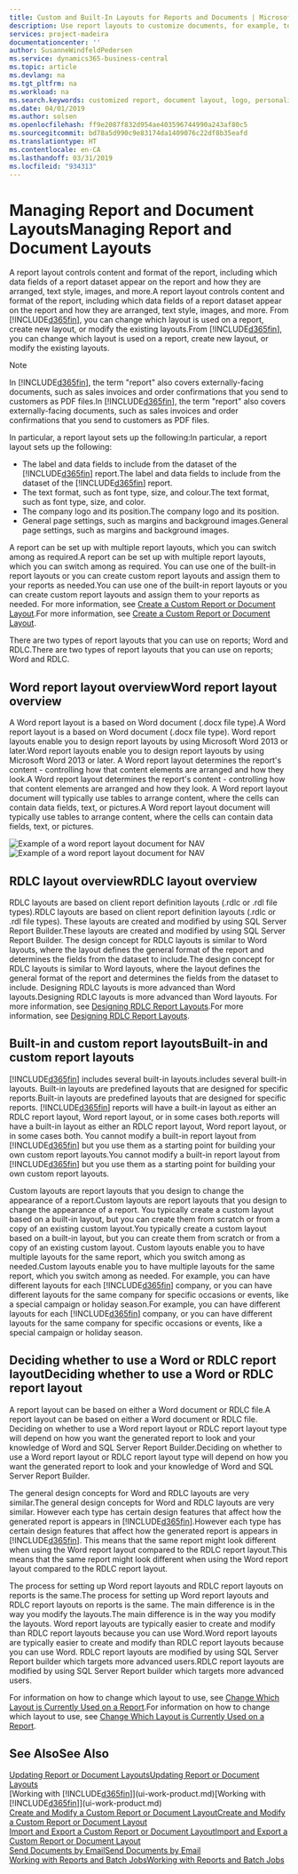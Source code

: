```yaml
---
title: Custom and Built-In Layouts for Reports and Documents | Microsoft Docs
description: Use report layouts to customize documents, for example, to personalize the font, logo, or page settings of PDF files you send to customers.
services: project-madeira
documentationcenter: ''
author: SusanneWindfeldPedersen
ms.service: dynamics365-business-central
ms.topic: article
ms.devlang: na
ms.tgt_pltfrm: na
ms.workload: na
ms.search.keywords: customized report, document layout, logo, personalize
ms.date: 04/01/2019
ms.author: solsen
ms.openlocfilehash: ff9e2087f832d954ae403596744990a243af80c5
ms.sourcegitcommit: bd78a5d990c9e83174da1409076c22df8b35eafd
ms.translationtype: HT
ms.contentlocale: en-CA
ms.lasthandoff: 03/31/2019
ms.locfileid: "934313"
---
```

# <a name="managing-report-and-document-layouts"></a><span data-ttu-id="07d85-103">Managing Report and Document Layouts</span><span class="sxs-lookup"><span data-stu-id="07d85-103">Managing Report and Document Layouts</span></span>
<span data-ttu-id="07d85-104">A report layout controls content and format of the report, including which data fields of a report dataset appear on the report and how they are arranged, text style, images, and more.</span><span class="sxs-lookup"><span data-stu-id="07d85-104">A report layout controls content and format of the report, including which data fields of a report dataset appear on the report and how they are arranged, text style, images, and more.</span></span> <span data-ttu-id="07d85-105">From [!INCLUDE[d365fin](includes/d365fin_md.md)], you can change which layout is used on a report, create new layout, or modify the existing layouts.</span><span class="sxs-lookup"><span data-stu-id="07d85-105">From [!INCLUDE[d365fin](includes/d365fin_md.md)], you can change which layout is used on a report, create new layout, or modify the existing layouts.</span></span>

> [!NOTE]  
>   <span data-ttu-id="07d85-106">In [!INCLUDE[d365fin](includes/d365fin_md.md)], the term "report" also covers externally-facing documents, such as sales invoices and order confirmations that you send to customers as PDF files.</span><span class="sxs-lookup"><span data-stu-id="07d85-106">In [!INCLUDE[d365fin](includes/d365fin_md.md)], the term "report" also covers externally-facing documents, such as sales invoices and order confirmations that you send to customers as PDF files.</span></span>

<span data-ttu-id="07d85-107">In particular, a report layout sets up the following:</span><span class="sxs-lookup"><span data-stu-id="07d85-107">In particular, a report layout sets up the following:</span></span>

* <span data-ttu-id="07d85-108">The label and data fields to include from the dataset of the [!INCLUDE[d365fin](includes/d365fin_md.md)] report.</span><span class="sxs-lookup"><span data-stu-id="07d85-108">The label and data fields to include from the dataset of the [!INCLUDE[d365fin](includes/d365fin_md.md)] report.</span></span>
* <span data-ttu-id="07d85-109">The text format, such as font type, size, and colour.</span><span class="sxs-lookup"><span data-stu-id="07d85-109">The text format, such as font type, size, and color.</span></span>
* <span data-ttu-id="07d85-110">The company logo and its position.</span><span class="sxs-lookup"><span data-stu-id="07d85-110">The company logo and its position.</span></span>
* <span data-ttu-id="07d85-111">General page settings, such as margins and background images.</span><span class="sxs-lookup"><span data-stu-id="07d85-111">General page settings, such as margins and background images.</span></span>

<span data-ttu-id="07d85-112">A report can be set up with multiple report layouts, which you can switch among as required.</span><span class="sxs-lookup"><span data-stu-id="07d85-112">A report can be set up with multiple report layouts, which you can switch among as required.</span></span> <span data-ttu-id="07d85-113">You can use one of the built-in report layouts or you can create custom report layouts and assign them to your reports as needed.</span><span class="sxs-lookup"><span data-stu-id="07d85-113">You can use one of the built-in report layouts or you can create custom report layouts and assign them to your reports as needed.</span></span> <span data-ttu-id="07d85-114">For more information, see [Create a Custom Report or Document Layout](ui-how-create-custom-report-layout.md).</span><span class="sxs-lookup"><span data-stu-id="07d85-114">For more information, see [Create a Custom Report or Document Layout](ui-how-create-custom-report-layout.md).</span></span>

<span data-ttu-id="07d85-115">There are two types of report layouts that you can use on reports; Word and RDLC.</span><span class="sxs-lookup"><span data-stu-id="07d85-115">There are two types of report layouts that you can use on reports; Word and RDLC.</span></span>

## <a name="word-report-layout-overview"></a><span data-ttu-id="07d85-116">Word report layout overview</span><span class="sxs-lookup"><span data-stu-id="07d85-116">Word report layout overview</span></span>
<span data-ttu-id="07d85-117">A Word report layout is a based on Word document (.docx file type).</span><span class="sxs-lookup"><span data-stu-id="07d85-117">A Word report layout is a based on Word document (.docx file type).</span></span> <span data-ttu-id="07d85-118">Word report layouts enable you to design report layouts by using Microsoft Word 2013 or later.</span><span class="sxs-lookup"><span data-stu-id="07d85-118">Word report layouts enable you to design report layouts by using Microsoft Word 2013 or later.</span></span> <span data-ttu-id="07d85-119">A Word report layout determines the report's content - controlling how that content elements are arranged and how they look.</span><span class="sxs-lookup"><span data-stu-id="07d85-119">A Word report layout determines the report's content - controlling how that content elements are arranged and how they look.</span></span> <span data-ttu-id="07d85-120">A Word report layout document will typically use tables to arrange content, where the cells can contain data fields, text, or pictures.</span><span class="sxs-lookup"><span data-stu-id="07d85-120">A Word report layout document will typically use tables to arrange content, where the cells can contain data fields, text, or pictures.</span></span>

 <span data-ttu-id="07d85-121">![Example of a word report layout document for NAV](media/nav_wordreportlayout_edit_in_word_example.png "NAV_WordReportLayout_Edit_In_Word_Example")</span><span class="sxs-lookup"><span data-stu-id="07d85-121">![Example of a word report layout document for NAV](media/nav_wordreportlayout_edit_in_word_example.png "NAV_WordReportLayout_Edit_In_Word_Example")</span></span>  

## <a name="rdlc-layout-overview"></a><span data-ttu-id="07d85-122">RDLC layout overview</span><span class="sxs-lookup"><span data-stu-id="07d85-122">RDLC layout overview</span></span>
<span data-ttu-id="07d85-123">RDLC layouts are based on client report definition layouts (.rdlc or .rdl file types).</span><span class="sxs-lookup"><span data-stu-id="07d85-123">RDLC layouts are based on client report definition layouts (.rdlc or .rdl file types).</span></span> <span data-ttu-id="07d85-124">These layouts are created and modified by using SQL Server Report Builder.</span><span class="sxs-lookup"><span data-stu-id="07d85-124">These layouts are created and modified by using SQL Server Report Builder.</span></span> <span data-ttu-id="07d85-125">The design concept for RDLC layouts is similar to Word layouts, where the layout defines the general format of the report and determines the fields from the dataset to include.</span><span class="sxs-lookup"><span data-stu-id="07d85-125">The design concept for RDLC layouts is similar to Word layouts, where the layout defines the general format of the report and determines the fields from the dataset to include.</span></span> <span data-ttu-id="07d85-126">Designing RDLC layouts is more advanced than Word layouts.</span><span class="sxs-lookup"><span data-stu-id="07d85-126">Designing RDLC layouts is more advanced than Word layouts.</span></span> <span data-ttu-id="07d85-127">For more information, see [Designing RDLC Report Layouts](/dynamics-nav/Designing-RDLC-Report-Layouts).</span><span class="sxs-lookup"><span data-stu-id="07d85-127">For more information, see [Designing RDLC Report Layouts](/dynamics-nav/Designing-RDLC-Report-Layouts).</span></span>

## <a name="built-in-and-custom-report-layouts"></a><span data-ttu-id="07d85-128">Built-in and custom report layouts</span><span class="sxs-lookup"><span data-stu-id="07d85-128">Built-in and custom report layouts</span></span>
[!INCLUDE[d365fin](includes/d365fin_md.md)] <span data-ttu-id="07d85-129">includes several built-in layouts.</span><span class="sxs-lookup"><span data-stu-id="07d85-129">includes several built-in layouts.</span></span> <span data-ttu-id="07d85-130">Built-in layouts are predefined layouts that are designed for specific reports.</span><span class="sxs-lookup"><span data-stu-id="07d85-130">Built-in layouts are predefined layouts that are designed for specific reports.</span></span> [!INCLUDE[d365fin](includes/d365fin_md.md)] <span data-ttu-id="07d85-131">reports will have a built-in layout as either an RDLC report layout, Word report layout, or in some cases both.</span><span class="sxs-lookup"><span data-stu-id="07d85-131">reports will have a built-in layout as either an RDLC report layout, Word report layout, or in some cases both.</span></span> <span data-ttu-id="07d85-132">You cannot modify a built-in report layout from [!INCLUDE[d365fin](includes/d365fin_md.md)] but you use them as a starting point for building your own custom report layouts.</span><span class="sxs-lookup"><span data-stu-id="07d85-132">You cannot modify a built-in report layout from [!INCLUDE[d365fin](includes/d365fin_md.md)] but you use them as a starting point for building your own custom report layouts.</span></span>

<span data-ttu-id="07d85-133">Custom layouts are report layouts that you design to change the appearance of a report.</span><span class="sxs-lookup"><span data-stu-id="07d85-133">Custom layouts are report layouts that you design to change the appearance of a report.</span></span> <span data-ttu-id="07d85-134">You typically create a custom layout based on a built-in layout, but you can create them from scratch or from a copy of an existing custom layout.</span><span class="sxs-lookup"><span data-stu-id="07d85-134">You typically create a custom layout based on a built-in layout, but you can create them from scratch or from a copy of an existing custom layout.</span></span> <span data-ttu-id="07d85-135">Custom layouts enable you to have multiple layouts for the same report, which you switch among as needed.</span><span class="sxs-lookup"><span data-stu-id="07d85-135">Custom layouts enable you to have multiple layouts for the same report, which you switch among as needed.</span></span> <span data-ttu-id="07d85-136">For example, you can have different layouts for each [!INCLUDE[d365fin](includes/d365fin_md.md)] company, or you can have different layouts for the same company for specific occasions or events, like a special campaign or holiday season.</span><span class="sxs-lookup"><span data-stu-id="07d85-136">For example, you can have different layouts for each [!INCLUDE[d365fin](includes/d365fin_md.md)] company, or you can have different layouts for the same company for specific occasions or events, like a special campaign or holiday season.</span></span>

## <a name="deciding-whether-to-use-a-word-or-rdlc-report-layout"></a><span data-ttu-id="07d85-137">Deciding whether to use a Word or RDLC report layout</span><span class="sxs-lookup"><span data-stu-id="07d85-137">Deciding whether to use a Word or RDLC report layout</span></span>
<span data-ttu-id="07d85-138">A report layout can be based on either a Word document or RDLC file.</span><span class="sxs-lookup"><span data-stu-id="07d85-138">A report layout can be based on either a Word document or RDLC file.</span></span> <span data-ttu-id="07d85-139">Deciding on whether to use a Word report layout or RDLC report layout type will depend on how you want the generated report to look and your knowledge of Word and SQL Server Report Builder.</span><span class="sxs-lookup"><span data-stu-id="07d85-139">Deciding on whether to use a Word report layout or RDLC report layout type will depend on how you want the generated report to look and your knowledge of Word and SQL Server Report Builder.</span></span>

<span data-ttu-id="07d85-140">The general design concepts for Word and RDLC layouts are very similar.</span><span class="sxs-lookup"><span data-stu-id="07d85-140">The general design concepts for Word and RDLC layouts are very similar.</span></span> <span data-ttu-id="07d85-141">However each type has certain design features that affect how the generated report is appears in [!INCLUDE[d365fin](includes/d365fin_md.md)].</span><span class="sxs-lookup"><span data-stu-id="07d85-141">However each type has certain design features that affect how the generated report is appears in [!INCLUDE[d365fin](includes/d365fin_md.md)].</span></span> <span data-ttu-id="07d85-142">This means that the same report might look different when using the Word report layout compared to the RDLC report layout.</span><span class="sxs-lookup"><span data-stu-id="07d85-142">This means that the same report might look different when using the Word report layout compared to the RDLC report layout.</span></span>

<span data-ttu-id="07d85-143">The process for setting up Word report layouts and RDLC report layouts on reports is the same.</span><span class="sxs-lookup"><span data-stu-id="07d85-143">The process for setting up Word report layouts and RDLC report layouts on reports is the same.</span></span> <span data-ttu-id="07d85-144">The main difference is in the way you modify the layouts.</span><span class="sxs-lookup"><span data-stu-id="07d85-144">The main difference is in the way you modify the layouts.</span></span> <span data-ttu-id="07d85-145">Word report layouts are typically easier to create and modify than RDLC report layouts because you can use Word.</span><span class="sxs-lookup"><span data-stu-id="07d85-145">Word report layouts are typically easier to create and modify than RDLC report layouts because you can use Word.</span></span> <span data-ttu-id="07d85-146">RDLC report layouts are modified by using SQL Server Report builder which targets more advanced users.</span><span class="sxs-lookup"><span data-stu-id="07d85-146">RDLC report layouts are modified by using SQL Server Report builder which targets more advanced users.</span></span>

<span data-ttu-id="07d85-147">For information on how to change which layout to use, see [Change Which Layout is Currently Used on a Report](ui-how-change-layout-currently-used-report.md).</span><span class="sxs-lookup"><span data-stu-id="07d85-147">For information on how to change which layout to use, see [Change Which Layout is Currently Used on a Report](ui-how-change-layout-currently-used-report.md).</span></span>

## <a name="see-also"></a><span data-ttu-id="07d85-148">See Also</span><span class="sxs-lookup"><span data-stu-id="07d85-148">See Also</span></span>
[<span data-ttu-id="07d85-149">Updating Report or Document Layouts</span><span class="sxs-lookup"><span data-stu-id="07d85-149">Updating Report or Document Layouts</span></span>](ui-update-report-layouts.md)  
<span data-ttu-id="07d85-150">[Working with [!INCLUDE[d365fin](includes/d365fin_md.md)]](ui-work-product.md)</span><span class="sxs-lookup"><span data-stu-id="07d85-150">[Working with [!INCLUDE[d365fin](includes/d365fin_md.md)]](ui-work-product.md)</span></span>  
[<span data-ttu-id="07d85-151">Create and Modify a Custom Report or Document Layout</span><span class="sxs-lookup"><span data-stu-id="07d85-151">Create and Modify a Custom Report or Document Layout</span></span>](ui-how-create-custom-report-layout.md)  
[<span data-ttu-id="07d85-152">Import and Export a Custom Report or Document Layout</span><span class="sxs-lookup"><span data-stu-id="07d85-152">Import and Export a Custom Report or Document Layout</span></span>](ui-how-import-and-export-report-layout.md)  
[<span data-ttu-id="07d85-153">Send Documents by Email</span><span class="sxs-lookup"><span data-stu-id="07d85-153">Send Documents by Email</span></span>](ui-how-send-documents-email.md)  
[<span data-ttu-id="07d85-154">Working with Reports and Batch Jobs</span><span class="sxs-lookup"><span data-stu-id="07d85-154">Working with Reports and Batch Jobs</span></span>](ui-work-report.md)  

